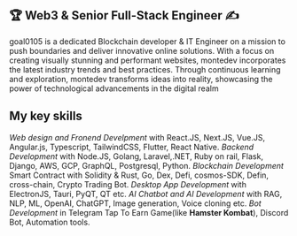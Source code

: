 ## 🏆 Web3 & Senior Full-Stack Engineer ✍
goal0105 is a dedicated Blockchain developer & IT Engineer on a mission to push boundaries and deliver innovative online solutions. With a focus on creating visually stunning and performant websites, montedev incorporates the latest industry trends and best practices. Through continuous learning and exploration, montedev transforms ideas into reality, showcasing the power of technological advancements in the digital realm

## My key skills
*Web design and Fronend Develpment* with React.JS, Next.JS, Vue.JS, Angular.js, Typescript, TailwindCSS, Flutter, React Native.
*Backend Development* with Node.JS, Golang, Laravel,.NET, Ruby on rail, Flask, Django, AWS, GCP, GraphQL, Postgresql, Python.
*Blockchain Development* Smart Contract with Solidity & Rust, Go, Dex, Defi, cosmos-SDK, Defin, cross-chain, Crypto Trading Bot.
*Desktop App Development* with ElectronJS, Tauri, PyQT, QT etc.
*AI Chatbot and AI Development* with RAG, NLP, ML, OpenAI, ChatGPT, Image generation, Voice cloning etc.
*Bot Development* in Telegram Tap To Earn Game(like **Hamster Kombat**), Discord Bot, Automation tools.

<!--
**goal0105/goal0105** is a ✨ _special_ ✨ repository because its `README.md` (this file) appears on your GitHub profile.

Here are some ideas to get you started:

- 🔭 I’m currently working on ...
- 🌱 I’m currently learning ...
- 👯 I’m looking to collaborate on ...
- 🤔 I’m looking for help with ...
- 💬 Ask me about ...
- 📫 How to reach me: ...
- 😄 Pronouns: ...
- ⚡ Fun fact: ...
-->
